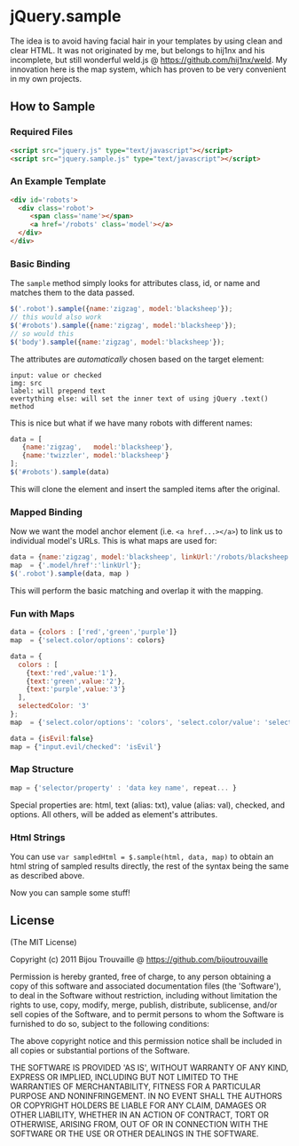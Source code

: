 # jQuery.sample

The idea is to avoid having facial hair in your templates by using clean and clear HTML. 
It was not originated by me, but belongs to hij1nx and his incomplete, but still 
wonderful weld.js @ https://github.com/hij1nx/weld. My innovation here is the map system,
which has proven to be very convenient in my own projects.


## How to Sample

### Required Files

```html
<script src="jquery.js" type="text/javascript"></script>
<script src="jquery.sample.js" type="text/javascript"></script>
```

### An Example Template

```html
<div id='robots'>
  <div class='robot'>
     <span class='name'></span> 
     <a href='/robots' class='model'></a>
  </div>
</div>
```

### Basic Binding

The `sample` method simply looks for attributes class, id, or name and matches them to the data passed.

```javascript
$('.robot').sample({name:'zigzag', model:'blacksheep'});
// this would also work
$('#robots').sample({name:'zigzag', model:'blacksheep'});
// so would this
$('body').sample({name:'zigzag', model:'blacksheep'});
```

The attributes are _automatically_ chosen based on the target element:

```
input: value or checked
img: src
label: will prepend text
evertything else: will set the inner text of using jQuery .text() method
```

This is nice but what if we have many robots with different names:

```javascript
data = [
   {name:'zigzag',   model:'blacksheep'}, 
   {name:'twizzler', model:'blacksheep'}
];
$('#robots').sample(data)
```

This will clone the element and insert the sampled items after the original.


### Mapped Binding

Now we want the model anchor element (i.e. `<a href...></a>`) to link us to individual model's URLs. This is what maps are used for:

```javascript
data = {name:'zigzag', model:'blacksheep', linkUrl:'/robots/blacksheep'};
map  = {'.model/href':'linkUrl'};
$('.robot').sample(data, map )
```

This will perform the basic matching and overlap it with the mapping.


### Fun with Maps

```javascript
data = {colors : ['red','green','purple']} 
map  = {'select.color/options': colors}

data = { 
  colors : [
    {text:'red',value:'1'},
    {text:'green',value:'2'},
    {text:'purple',value:'3'}
  ], 
  selectedColor: '3' 
};
map  = {'select.color/options': 'colors', 'select.color/value': 'selectedColor'}

data = {isEvil:false}
map = {"input.evil/checked": 'isEvil'}
```


### Map Structure

```javascript
map = {'selector/property' : 'data key name', repeat... }
```

Special properties are: html, text (alias: txt), value (alias: val), checked, and options.
All others, will be added as element's attributes.


### Html Strings

You can use `var sampledHtml = $.sample(html, data, map)` to obtain an html string of sampled results directly, 
the rest of the syntax being the same as described above.

Now you can sample some stuff!


## License

(The MIT License)

Copyright (c) 2011 Bijou Trouvaille @ https://github.com/bijoutrouvaille

Permission is hereby granted, free of charge, to any person obtaining a copy of this software and associated documentation files (the 'Software'), to deal in the Software without restriction, including without limitation the rights to use, copy, modify, merge, publish, distribute, sublicense, and/or sell copies of the Software, and to permit persons to whom the Software is furnished to do so, subject to the following conditions:

The above copyright notice and this permission notice shall be included in all copies or substantial portions of the Software.

THE SOFTWARE IS PROVIDED 'AS IS', WITHOUT WARRANTY OF ANY KIND, EXPRESS OR IMPLIED, INCLUDING BUT NOT LIMITED TO THE WARRANTIES OF MERCHANTABILITY, FITNESS FOR A PARTICULAR PURPOSE AND NONINFRINGEMENT. IN NO EVENT SHALL THE AUTHORS OR COPYRIGHT HOLDERS BE LIABLE FOR ANY CLAIM, DAMAGES OR OTHER LIABILITY, WHETHER IN AN ACTION OF CONTRACT, TORT OR OTHERWISE, ARISING FROM, OUT OF OR IN CONNECTION WITH THE SOFTWARE OR THE USE OR OTHER DEALINGS IN THE SOFTWARE.





